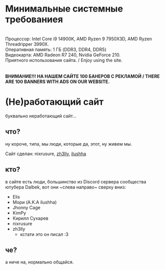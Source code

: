# Минимальные системные требованиея
<br>Процессор: Intel Core i9 14900K, AMD Ryzen 9 7950X3D, AMD Ryzen Threadripper 3990X.
<br>Оперативная память: 1 ГБ (DDR3, DDR4, DDR5)
<br>Видеокарта: AMD Radeon R7 240, Nvidia GeForce 210.
<br>Приятного использования сайта. / Enjoy using the site.
<br><br><br>
<b>ВНИМАНИЕ!!! НА НАШЕМ САЙТЕ 100 БАНЕРОВ С РЕКЛАМОЙ / THERE ARE 100 BANNERS WITH ADS ON OUR WEBSITE.</b>
# (Не)работающий сайт
буквально неработающий сайт...

## что?
ну короче, типа, мы люди, которые да, этот, ну живем мы.

Сайт сделан: nixrusure, [zh3lly](https://www.github.com/zhelly-dev), [ilushha](https://www.github.com/Ilyamori) 

## кто?
в сайте есть люди, большинство из Discord сервера сообщества ютубера Dalbek, вот они ~слева направо~ сверху вниз:
* Elis
* Мори (A.K.A ilushha)
* Jhonny Cage
* KimPy
* Кирилл Сухарев
* nixrusure
* zh3lly
    * кстати это он писал :3

## че?
а ниче на, нормально общайся.
